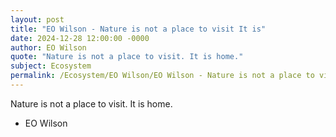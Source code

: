 ```yaml
---
layout: post
title: "EO Wilson - Nature is not a place to visit It is"
date: 2024-12-28 12:00:00 -0000
author: EO Wilson
quote: "Nature is not a place to visit. It is home."
subject: Ecosystem
permalink: /Ecosystem/EO Wilson/EO Wilson - Nature is not a place to visit It is
---
```


Nature is not a place to visit. It is home.

- EO Wilson
